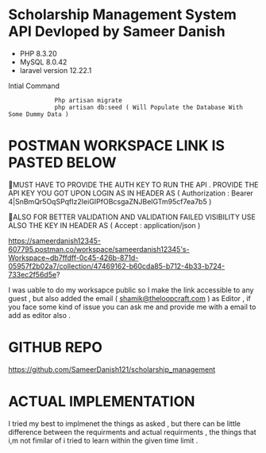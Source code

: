 # Scholarship Management System API Devloped by Sameer Danish
- PHP 8.3.20
- MySQL 8.0.42
- laravel version 12.22.1

Intial Command 
                
                 Php artisan migrate
                 php artisan db:seed ( Will Populate the Database With Some Dummy Data )

# POSTMAN WORKSPACE LINK IS PASTED BELOW 

MUST HAVE TO PROVIDE THE AUTH KEY TO RUN THE API . PROVIDE THE API KEY YOU GOT UPON LOGIN AS IN HEADER AS ( Authorization  : Bearer 4|SnBmQr5OqSPqfIz2IeiGIPfOBcsgaZNJBeIGTm95cf7ea7b5 )

ALSO FOR BETTER VALIDATION AND VALIDATION FAILED VISIBILITY USE ALSO THE KEY IN HEADER AS ( Accept : application/json )

https://sameerdanish12345-607795.postman.co/workspace/sameerdanish12345's-Workspace~db7ffdff-0c45-426b-871d-05957f2b02a7/collection/47469162-b60cda85-b712-4b33-b724-733ec2f56d5e?

I was  uable to do my worksapce public so I make the link accessible to any guest , but also added the email ( shamik@theloopcraft.com ) as Editor , if you face some kind of issue you can ask me and provide me with a email to add as editor also . 


# GITHUB REPO

https://github.com/SameerDanish121/scholarship_management

# ACTUAL IMPLEMENTATION

I tried my best to implmenet the things as asked , but there can be  little difference between the requirments and actual requirments , the things that i,m not fimilar of i tried to learn within the given time limit . 





